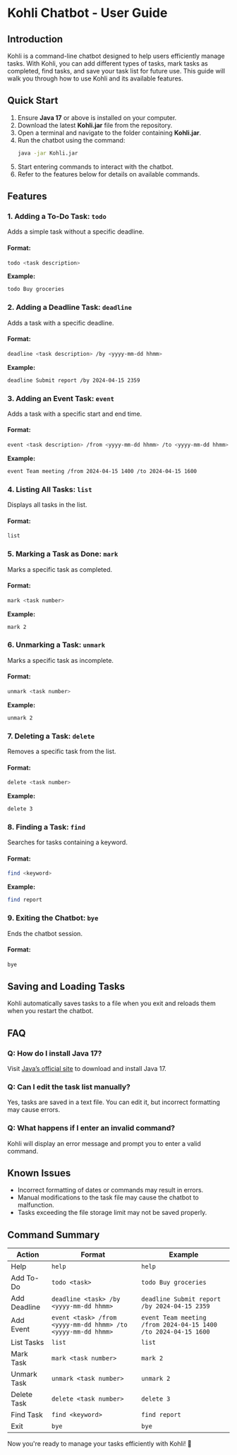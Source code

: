 # Kohli Chatbot - User Guide

## Introduction
Kohli is a command-line chatbot designed to help users efficiently manage tasks. With Kohli, you can add different types of tasks, mark tasks as completed, find tasks, and save your task list for future use. This guide will walk you through how to use Kohli and its available features.

## Quick Start

1. Ensure **Java 17** or above is installed on your computer.
2. Download the latest **Kohli.jar** file from the repository.
3. Open a terminal and navigate to the folder containing **Kohli.jar**.
4. Run the chatbot using the command:
   ```sh
   java -jar Kohli.jar
   ```
5. Start entering commands to interact with the chatbot.
6. Refer to the features below for details on available commands.

## Features

### 1. Adding a To-Do Task: `todo`
Adds a simple task without a specific deadline.
#### Format:
```sh
todo <task description>
```
**Example:**
```sh
todo Buy groceries
```

### 2. Adding a Deadline Task: `deadline`
Adds a task with a specific deadline.
#### Format:
```sh
deadline <task description> /by <yyyy-mm-dd hhmm>
```
**Example:**
```sh
deadline Submit report /by 2024-04-15 2359
```

### 3. Adding an Event Task: `event`
Adds a task with a specific start and end time.
#### Format:
```sh
event <task description> /from <yyyy-mm-dd hhmm> /to <yyyy-mm-dd hhmm>
```
**Example:**
```sh
event Team meeting /from 2024-04-15 1400 /to 2024-04-15 1600
```

### 4. Listing All Tasks: `list`
Displays all tasks in the list.
#### Format:
```sh
list
```

### 5. Marking a Task as Done: `mark`
Marks a specific task as completed.
#### Format:
```sh
mark <task number>
```
**Example:**
```sh
mark 2
```

### 6. Unmarking a Task: `unmark`
Marks a specific task as incomplete.
#### Format:
```sh
unmark <task number>
```
**Example:**
```sh
unmark 2
```

### 7. Deleting a Task: `delete`
Removes a specific task from the list.
#### Format:
```sh
delete <task number>
```
**Example:**
```sh
delete 3
```

### 8. Finding a Task: `find`
Searches for tasks containing a keyword.
#### Format:
```sh
find <keyword>
```
**Example:**
```sh
find report
```

### 9. Exiting the Chatbot: `bye`
Ends the chatbot session.
#### Format:
```sh
bye
```

## Saving and Loading Tasks
Kohli automatically saves tasks to a file when you exit and reloads them when you restart the chatbot.

## FAQ
### Q: How do I install Java 17?
Visit [Java’s official site](https://www.oracle.com/java/technologies/javase/jdk17-archive-downloads.html) to download and install Java 17.

### Q: Can I edit the task list manually?
Yes, tasks are saved in a text file. You can edit it, but incorrect formatting may cause errors.

### Q: What happens if I enter an invalid command?
Kohli will display an error message and prompt you to enter a valid command.

## Known Issues
- Incorrect formatting of dates or commands may result in errors.
- Manual modifications to the task file may cause the chatbot to malfunction.
- Tasks exceeding the file storage limit may not be saved properly.

## Command Summary
| Action         | Format                                      | Example                                      |
|---------------|-------------------------------------------|---------------------------------------------|
| Help          | `help`                                    | `help`                                     |
| Add To-Do    | `todo <task>`                             | `todo Buy groceries`                        |
| Add Deadline | `deadline <task> /by <yyyy-mm-dd hhmm>`  | `deadline Submit report /by 2024-04-15 2359` |
| Add Event    | `event <task> /from <yyyy-mm-dd hhmm> /to <yyyy-mm-dd hhmm>` | `event Team meeting /from 2024-04-15 1400 /to 2024-04-15 1600` |
| List Tasks   | `list`                                    | `list`                                     |
| Mark Task    | `mark <task number>`                      | `mark 2`                                   |
| Unmark Task  | `unmark <task number>`                    | `unmark 2`                                 |
| Delete Task  | `delete <task number>`                    | `delete 3`                                 |
| Find Task    | `find <keyword>`                          | `find report`                              |
| Exit         | `bye`                                     | `bye`                                      |



Now you're ready to manage your tasks efficiently with Kohli! 🚀
